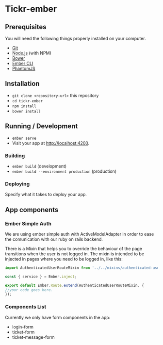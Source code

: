 # Tickr-ember

## Prerequisites

You will need the following things properly installed on your computer.

* [Git](http://git-scm.com/)
* [Node.js](http://nodejs.org/) (with NPM)
* [Bower](http://bower.io/)
* [Ember CLI](http://ember-cli.com/)
* [PhantomJS](http://phantomjs.org/)

## Installation

* `git clone <repository-url>` this repository
* `cd tickr-ember`
* `npm install`
* `bower install`

## Running / Development

* `ember serve`
* Visit your app at [http://localhost:4200](http://localhost:4200).

### Building

* `ember build` (development)
* `ember build --environment production` (production)

### Deploying

Specify what it takes to deploy your app.

## App components

### Ember Simple Auth

We are using ember simple auth with ActiveModelAdapter in order to ease the comunication with our ruby on rails backend.

There is a Mixin that helps you to override the behaviour of the page transitions when the user is not logged in. The mixin is intended to be injected in pages where you need to be logged in, like this:

```js
import AuthenticatedUserRouteMixin from '../../mixins/authenticated-user-route-mixin';

const { service } = Ember.inject;

export default Ember.Route.extend(AuthenticatedUserRouteMixin, {
//your code goes here.
});
```

### Components List

Currently we only have form components in the app:
 - login-form
 - ticket-form
 - ticket-message-form


